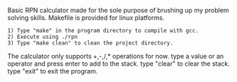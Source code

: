 Basic RPN calculator made for the sole purpose of brushing up my problem solving skills. Makefile is provided for linux platforms.

	1) Type "make" in the program directory to compile with gcc.
	2) Execute using ./rpn
	3) Type "make clean" to clean the project directory.
	
The calculator only supports +,-,/,* operations for now. 
type a value or an operator and press enter to add to the stack.
type "clear" to clear the stack.
type "exit" to exit the program.
